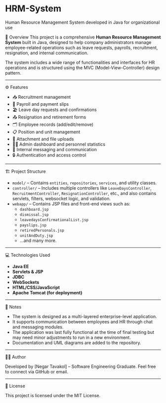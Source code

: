 # HRM-System
Human Resource Management System developed in Java for organizational use

 🧩 Overview
This project is a comprehensive **Human Resource Management System** built in Java, designed to help company administrators manage employee-related operations such as leave requests, payrolls, recruitment, resignation, and internal communication.

The system includes a wide range of functionalities and interfaces for HR operations and is structured using the MVC (Model-View-Controller) design pattern.

---

 ⚙️ Features

- 📥 Recruitment management  
- 🧾 Payroll and payment slips  
- 🏖 Leave day requests and confirmations  
- 📤 Resignation and retirement forms  
- 🗂 Employee records (add/edit/remove)  
- 📋 Position and unit management  
- 📎 Attachment and file uploads  
- 🧑‍💼 Admin dashboard and personnel statistics  
- 💬 Internal messaging and communication  
- 🔒 Authentication and access control  

---

 🏗 Project Structure

- `model/` – Contains `entities`, `repositories`, `services`, and utility classes.  
- `controller/` – Includes multiple controllers like `LeaveDaysController`, `RecruitmentController`, `ResignationController`, etc., and also contains servlets, filters, websocket logic, and validation.  
- `webapp/` – Contains JSP files and front-end views such as:
  - `dashboard.jsp`
  - `dismissal.jsp`
  - `leavedaysConfirmationalList.jsp`
  - `payslips.jsp`
  - `retiredPersonals.jsp`
  - `unitAndDuty.jsp`
  - ...and many more.

---

 💻 Technologies Used

- **Java EE**
- **Servlets & JSP**
- **JDBC**
- **WebSockets**
- **HTML/CSS/JavaScript**
- **Apache Tomcat (for deployment)**

---

 📝 Notes

- The system is designed as a multi-layered enterprise-level application.  
- It supports communication between employees and HR through chat and messaging modules.  
- The application was last fully functional at the time of final testing but may need minor adjustments to run in a new environment.
- Documentation and UML diagrams are added to the repository.

---

 🧑‍💻 Author

Developed by [Negar Tavakol] – Software Engineering Graduate.
Feel free to connect via GitHub or email.

---

 📄 License

This project is licensed under the MIT License.
